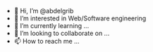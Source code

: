 - 👋 Hi, I’m @abdelgrib
- 👀 I’m interested in Web/Software engineering
- 🌱 I’m currently learning ...
- 💞️ I’m looking to collaborate on ...
- 📫 How to reach me ...

<!---
abdelgrib/abdelgrib is a ✨ special ✨ repository because its `README.md` (this file) appears on your GitHub profile.
You can click the Preview link to take a look at your changes.
--->
